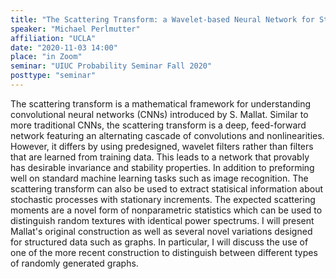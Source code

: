 ```yaml
---
title: "The Scattering Transform: a Wavelet-based Neural Network for Statistical Feature Extraction"
speaker: "Michael Perlmutter"
affiliation: "UCLA"
date: "2020-11-03 14:00"
place: "in Zoom"
seminar: "UIUC Probability Seminar Fall 2020"
posttype: "seminar"
---
```


The scattering transform is a mathematical framework for understanding convolutional neural networks (CNNs) introduced by S. Mallat.  Similar to more traditional CNNs, the scattering transform is a deep, feed-forward network featuring an alternating cascade of convolutions and nonlinearities. However, it differs by using predesigned, wavelet filters rather than filters that are learned from training data. This leads to a network that provably has desirable invariance and stability properties.
 In addition to preforming well on standard machine learning tasks such as image recognition. The scattering transform can also be used to extract statisical information about stochastic processes with stationary increments. The expected scattering moments are a novel form of nonparametric statistics which can be used to distinguish random textures with identical power spectrums. I will present Mallat's original construction as well as several novel variations designed for structured data such as graphs. In particular, I will discuss the use of one of the more recent construction to distinguish between different types of randomly generated graphs. 
